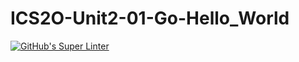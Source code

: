 # ICS2O-Unit2-01-Go-Hello_World
[![GitHub's Super Linter](https://github.com/Mr-Coxall/ICS2O-Unit2-01-Go-Hello_World/workflows/GitHub's%20Super%20Linter/badge.svg)](https://github.com/Mr-Coxall/ICS2O-Unit2-01-Go-Hello_World/actions)
